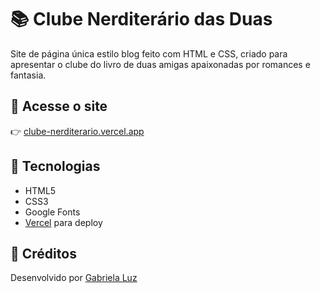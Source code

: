 # 📚 Clube Nerditerário das Duas

Site de página única estilo blog feito com HTML e CSS, criado para apresentar o clube do livro de duas amigas apaixonadas por romances e fantasia.

## 🔗 Acesse o site

👉 [clube-nerditerario.vercel.app](https://clube-nerditerario-das-duas-blog.vercel.app/) 

## 🔧 Tecnologias

- HTML5  
- CSS3  
- Google Fonts  
- [Vercel](https://vercel.com) para deploy

## 📸 Créditos

Desenvolvido por [Gabriela Luz](https://github.com/gabrielaluzm)
